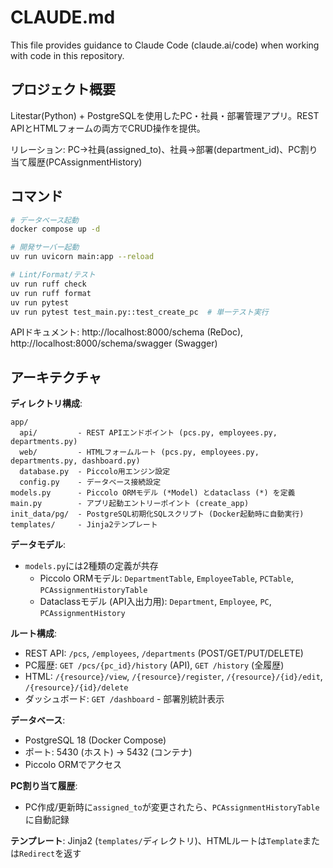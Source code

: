 # CLAUDE.md

This file provides guidance to Claude Code (claude.ai/code) when working with code in this repository.

## プロジェクト概要

Litestar(Python) + PostgreSQLを使用したPC・社員・部署管理アプリ。REST APIとHTMLフォームの両方でCRUD操作を提供。

リレーション: PC→社員(assigned_to)、社員→部署(department_id)、PC割り当て履歴(PCAssignmentHistory)

## コマンド

```bash
# データベース起動
docker compose up -d

# 開発サーバー起動
uv run uvicorn main:app --reload

# Lint/Format/テスト
uv run ruff check
uv run ruff format
uv run pytest
uv run pytest test_main.py::test_create_pc  # 単一テスト実行
```

APIドキュメント: http://localhost:8000/schema (ReDoc), http://localhost:8000/schema/swagger (Swagger)

## アーキテクチャ

**ディレクトリ構成**:
```
app/
  api/         - REST APIエンドポイント (pcs.py, employees.py, departments.py)
  web/         - HTMLフォームルート (pcs.py, employees.py, departments.py, dashboard.py)
  database.py  - Piccolo用エンジン設定
  config.py    - データベース接続設定
models.py      - Piccolo ORMモデル (*Model) とdataclass (*) を定義
main.py        - アプリ起動エントリーポイント (create_app)
init_data/pg/  - PostgreSQL初期化SQLスクリプト (Docker起動時に自動実行)
templates/     - Jinja2テンプレート
```

**データモデル**:
- `models.py`には2種類の定義が共存
  - Piccolo ORMモデル: `DepartmentTable`, `EmployeeTable`, `PCTable`, `PCAssignmentHistoryTable`
  - Dataclassモデル (API入出力用): `Department`, `Employee`, `PC`, `PCAssignmentHistory`

**ルート構成**:
- REST API: `/pcs`, `/employees`, `/departments` (POST/GET/PUT/DELETE)
- PC履歴: `GET /pcs/{pc_id}/history` (API), `GET /history` (全履歴)
- HTML: `/{resource}/view`, `/{resource}/register`, `/{resource}/{id}/edit`, `/{resource}/{id}/delete`
- ダッシュボード: `GET /dashboard` - 部署別統計表示

**データベース**:
- PostgreSQL 18 (Docker Compose)
- ポート: 5430 (ホスト) -> 5432 (コンテナ)
- Piccolo ORMでアクセス

**PC割り当て履歴**:
- PC作成/更新時に`assigned_to`が変更されたら、`PCAssignmentHistoryTable`に自動記録

**テンプレート**: Jinja2 (`templates/`ディレクトリ)、HTMLルートは`Template`または`Redirect`を返す
